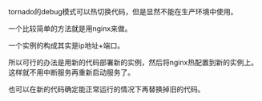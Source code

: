 tornado的debug模式可以热切换代码，但是显然不能在生产环境中使用。

一个比较简单的方法就是用nginx来做。

一个实例的构成其实是ip地址+端口。

所以可行的办法是用新的代码部署新的实例，然后将nginx热配置到新的实例上。这样就不用中断服务再重新启动服务了。

也可以在新的代码确定能正常运行的情况下再替换掉旧的代码。

